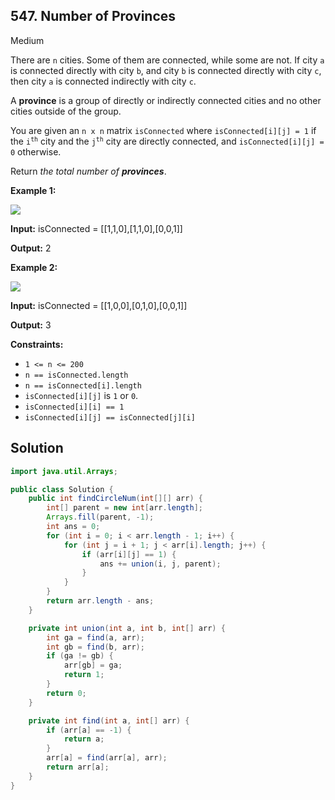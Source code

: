 ## 547\. Number of Provinces

Medium

There are `n` cities. Some of them are connected, while some are not. If city `a` is connected directly with city `b`, and city `b` is connected directly with city `c`, then city `a` is connected indirectly with city `c`.

A **province** is a group of directly or indirectly connected cities and no other cities outside of the group.

You are given an `n x n` matrix `isConnected` where `isConnected[i][j] = 1` if the <code>i<sup>th</sup></code> city and the <code>j<sup>th</sup></code> city are directly connected, and `isConnected[i][j] = 0` otherwise.

Return _the total number of **provinces**_.

**Example 1:**

![](https://assets.leetcode.com/uploads/2020/12/24/graph1.jpg)

**Input:** isConnected = \[\[1,1,0],[1,1,0],[0,0,1]]

**Output:** 2

**Example 2:**

![](https://assets.leetcode.com/uploads/2020/12/24/graph2.jpg)

**Input:** isConnected = \[\[1,0,0],[0,1,0],[0,0,1]]

**Output:** 3

**Constraints:**

*   `1 <= n <= 200`
*   `n == isConnected.length`
*   `n == isConnected[i].length`
*   `isConnected[i][j]` is `1` or `0`.
*   `isConnected[i][i] == 1`
*   `isConnected[i][j] == isConnected[j][i]`

## Solution

```java
import java.util.Arrays;

public class Solution {
    public int findCircleNum(int[][] arr) {
        int[] parent = new int[arr.length];
        Arrays.fill(parent, -1);
        int ans = 0;
        for (int i = 0; i < arr.length - 1; i++) {
            for (int j = i + 1; j < arr[i].length; j++) {
                if (arr[i][j] == 1) {
                    ans += union(i, j, parent);
                }
            }
        }
        return arr.length - ans;
    }

    private int union(int a, int b, int[] arr) {
        int ga = find(a, arr);
        int gb = find(b, arr);
        if (ga != gb) {
            arr[gb] = ga;
            return 1;
        }
        return 0;
    }

    private int find(int a, int[] arr) {
        if (arr[a] == -1) {
            return a;
        }
        arr[a] = find(arr[a], arr);
        return arr[a];
    }
}
```